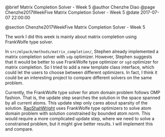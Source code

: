 @brief Matrix Completion Solver - Week 5
@author Chenzhe Diao
@page Chenzhe2017WeekFive Matrix Completion Solver - Week 5
@date 2017-07-07 22:00:00

@section Chenzhe2017WeekFive Matrix Completion Solver - Week 5

The work I did this week is mainly about matrix completion using FrankWolfe type solver.

In `src/mlpack/methods/matrix_completion/`, Stephen already implemented a matrix completion solver with `sdp` optimizer. However, Stephen suggests that it would be better to use FrankWolfe type optimizer or `sgd` optimizer for matrix completion. So I tried to add a new template class interface, which could let the users to choose between different optimizers. In fact, I think it could be an interesting project to compare different solvers on the same problem.

Currently, the FrankWolfe type solver for atom domain problem follows OMP fashion. That is, the update step searches the solution in the space spanned by all current atoms. This update step only cares about sparsity of the solution. [RaoShahWright](https://arxiv.org/abs/1404.5692) uses FrankWolfe type optimizers to solve atom domain problem with solution constrained by bounded atom norm. This would require a more complicated update step, where we need to solve a constrained problem, but it might give better results. I will implement this and compare.